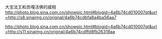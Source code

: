 大宝法王和贡嘎活佛的威相
http://photo.blog.sina.com.cn/showpic.html#blogid=4a6b74cd010007qt&url=http://s8.sinaimg.cn/orignal/4a6b74cdbfa8a4ba56aa7
 
http://photo.blog.sina.com.cn/showpic.html#blogid=4a6b74cd010007qt&url=http://s11.sinaimg.cn/orignal/4a6b74cdffd8fb26318aa
